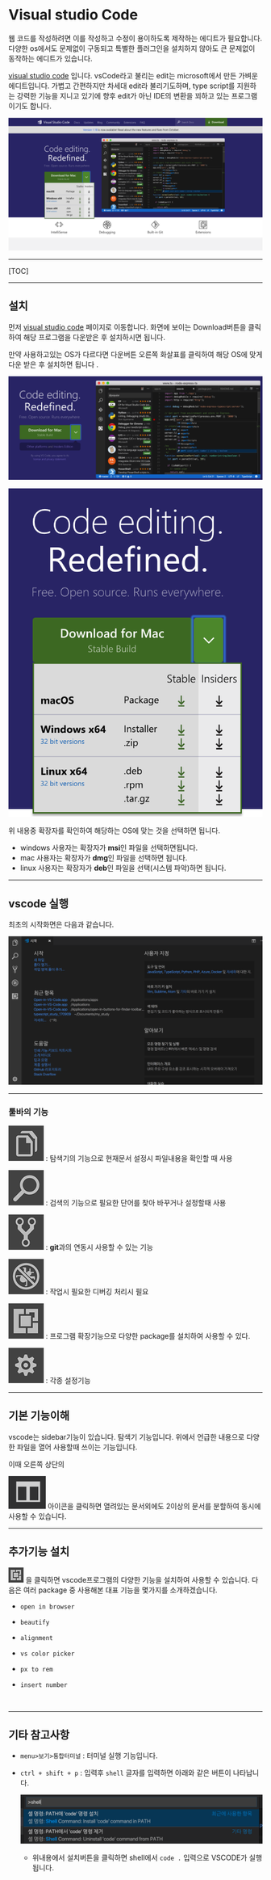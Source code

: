 # Visual studio Code

웹 코드를 작성하려면 이를 작성하고 수정이 용이하도록 제작하는 에디트가 필요합니다. 
다양한 os에서도 문제없이 구동되고 특별한 플러그인을 설치하지 않아도 큰 문제없이 동작하는 에디트가 있습니다. 

[visual studio code](https://code.visualstudio.com/) 입니다. 
vsCode라고 불리는 edit는 microsoft에서 만든 가벼운 에디트입니다. 
가볍고 간편하지만 차세대 edit라 불리기도하며, type script를 지원하는 강력한 기능을 지니고 있기에 향후 edit가 아닌  IDE의 변환을 꾀하고 있는 프로그램 이기도 합니다.



![vscode_mainpage](./img/vscode_main.png)

---

[TOC]

---

## 설치

먼저 [visual studio code](https://code.visualstudio.com/) 페이지로 이동합니다. 
화면에 보이는 Download버튼을 클릭하여 해당 프로그램을 다운받은 후 설치하시면 됩니다. 

만약 사용하고있는 OS가 다르다면 다운버튼 오른쪽 화살표를 클릭하여 해당 OS에 맞게 다운 받은 후 설치하면 됩니다 .

![다운로드 이미지](./img/vscode_down.png)

![down 화면](./img/vscode_os_down.png)

위 내용중 확장자를 확인하여 해당하는 OS에 맞는 것을 선택하면 됩니다. 

- windows 사용자는 확장자가 **msi**인 파일을 선택하면됩니다.
- mac 사용자는 확장자가 **dmg**인 파일을 선택하면 됩니다.
- linux 사용자는 확장자가 **deb**인 파일을 선택(시스템 파악)하면 됩니다.


---

## vscode 실행

최초의 시작화면은 다음과 같습니다.

![vscode화면](./img/vscode_view.png)



---

### 툴바의 기능

![file](./img/vscode_file_icon.png) : 탐색기의 기능으로 현재문서 설정시 파일내용을 확인할 때 사용

![file](./img/vscode_search_icon.png) : 검색의 기능으로 필요한 단어를 찾아 바꾸거나 설정할때 사용

![file](./img/vscode_git_icon.png) : **git**과의 연동시 사용할 수 있는 기능

![file](./img/vscode_debug_icon.png) : 작업시 필요한 디버깅 처리시 필요

![file](./img/vscode_plugin_icon.png) : 프로그램 확장기능으로 다양한 package를 설치하여 사용할 수 있다.

![vscode_setting_icon](./img/vscode_setting_icon.png) : 각종 설정기능

---

## 기본 기능이해

vscode는 sidebar기능이 있습니다. 탐색기 기능입니다. 
위에서 언급한 내용으로 다양한 파일을 열어 사용할때 쓰이는 기능입니다.

이때 오른쪽 상단의  

![vscode_view_icon.png](./img/vscode_view_icon.png) 아이콘을 클릭하면 열려있는 문서외에도 2이상의 문서를 분할하여 동시에 사용할 수 있습니다. 

---

## 추가기능 설치

![file](./img/vscode_plugin_icon_min.png) 을 클릭하면 vscode프로그램의 다양한 기능을 설치하여 사용할 수 있습니다. 
다음은 여러 package 중 사용해본 대표 기능을 몇가지를 소개하겠습니다.



- `open in browser`

- `beautify`

- `alignment`

- `vs color picker`

- `px to rem`

- `insert number`

  ​

---

## 기타 참고사항



-  `menu>보기>통합터미널`  : 터미널 실행 기능입니다. 

-  `ctrl + shift + p` : 입력후 `shell` 글자를 입력하면 아래와 같은 버튼이 나타납니다.

   ![vscode_shell.png](./img/vscode_shell.png)


   - 위내용에서 설치버튼을 클릭하면 shell에서 `code .` 입력으로 VSCODE가 실행됩니다. 